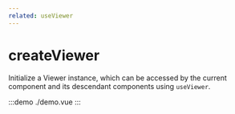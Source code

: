```yaml
---
related: useViewer
---
```


# createViewer

Initialize a Viewer instance, which can be accessed by the current component and its descendant components using `useViewer`.

:::demo ./demo.vue
:::
